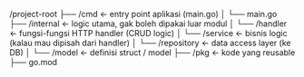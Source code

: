/project-root
├── /cmd              <- entry point aplikasi (main.go)
│   └── main.go
├── /internal         <- logic utama, gak boleh dipakai luar modul
│   └── /handler      <- fungsi-fungsi HTTP handler (CRUD logic)
│   └── /service      <- bisnis logic (kalau mau dipisah dari handler)
│   └── /repository   <- data access layer (ke DB)
│   └── /model        <- definisi struct / model
├── /pkg              <- kode yang reusable
├── go.mod